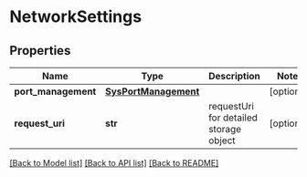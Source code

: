 # NetworkSettings

## Properties
Name | Type | Description | Notes
------------ | ------------- | ------------- | -------------
**port_management** | [**SysPortManagement**](SysPortManagement.md) |  | [optional] 
**request_uri** | **str** | requestUri for detailed storage object  | [optional] 

[[Back to Model list]](../README.md#documentation-for-models) [[Back to API list]](../README.md#documentation-for-api-endpoints) [[Back to README]](../README.md)


